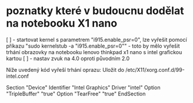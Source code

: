 # poznatky které v budoucnu dodělat na notebooku X1 nano

[ ] - startovat kernel s parametrem "i915.enable_psr=0", lze vyřešit pomocí příkazu "sudo kernelstub -a "i915.enable_psr=0"" - toto by mělo vyřešit trhání obrazovky na notebooku lenovo thinkpad x1 nano s intel grafickou kartou
[ ] - nastav zvuk na 4.0 oproti původním 2.0

Níže uvedený kód vyřeší trhání oprazu: Uložit do /etc/X11/xorg.conf.d/99-intel.conf 

Section "Device"
  Identifier "Intel Graphics"
  Driver "intel"
  Option "TripleBuffer" "true"
  Option "TearFree" "true"
EndSection
